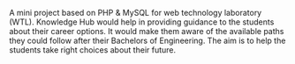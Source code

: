 A mini project based on PHP & MySQL for web technology laboratory (WTL).
Knowledge Hub would help in providing guidance to the students about their career options.
It would make them aware of the available paths they could follow after their Bachelors of Engineering. 
The aim is to help the students take right choices about their future.
